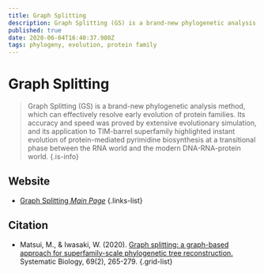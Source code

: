 ```yaml
---
title: Graph Splitting
description: Graph Splitting (GS) is a brand-new phylogenetic analysis method, which can effectively resolve early evolution of protein families.
published: true
date: 2020-06-04T16:40:37.980Z
tags: phylogeny, evolution, protein family
---
```


# Graph Splitting

> Graph Splitting (GS) is a brand-new phylogenetic analysis method, which can effectively resolve early evolution of protein families. Its accuracy and speed was proved by extensive evolutionary simulation, and its application to TIM-barrel superfamily highlighted instant evolution of protein-mediated pyrimidine biosynthesis at a transitional phase between the RNA world and the modern DNA-RNA-protein world.
{.is-info}

 

## Website 

- [Graph Splitting *Main Page*](http://gs.bs.s.u-tokyo.ac.jp/)
 {.links-list}

## Citation 

- Matsui, M., & Iwasaki, W. (2020). [Graph splitting: a graph-based approach for superfamily-scale phylogenetic tree reconstruction.](https://academic.oup.com/sysbio/article/69/2/265/5541794) Systematic Biology, 69(2), 265-279.
{.grid-list}